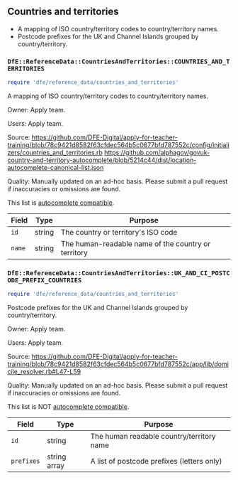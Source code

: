 ## Countries and territories

- A mapping of ISO country/territory codes to country/territory names.
- Postcode prefixes for the UK and Channel Islands grouped by country/territory.

### `DfE::ReferenceData::CountriesAndTerritories::COUNTRIES_AND_TERRITORIES`

```ruby
require 'dfe/reference_data/countries_and_territories'
```

A mapping of ISO country/territory codes to country/territory names.

Owner: Apply team.

Users: Apply team.

Source:
https://github.com/DFE-Digital/apply-for-teacher-training/blob/78c9421d8582f63cfdec564b5c0677bfd787552c/config/initializers/countries_and_territories.rb
https://github.com/alphagov/govuk-country-and-territory-autocomplete/blob/5214c44/dist/location-autocomplete-canonical-list.json

Quality: Manually updated on an ad-hoc basis. Please submit a pull request if inaccuracies or omissions are found.

This list is [autocomplete compatible](autocomplete_compatability.md).

| Field  |  Type  |                       Purpose                       |
| ------ | ------ | --------------------------------------------------- |
| `id`   | string | The country or territory's ISO code                 |
| `name` | string | The human-readable name of the country or territory |

### `DfE::ReferenceData::CountriesAndTerritories::UK_AND_CI_POSTCODE_PREFIX_COUNTRIES`

```ruby
require 'dfe/reference_data/countries_and_territories'
```

Postcode prefixes for the UK and Channel Islands grouped by country/territory.

Owner: Apply team.

Users: Apply team.

Source: https://github.com/DFE-Digital/apply-for-teacher-training/blob/78c9421d8582f63cfdec564b5c0677bfd787552c/app/lib/domicile_resolver.rb#L47-L59

Quality: Manually updated on an ad-hoc basis. Please submit a pull request if inaccuracies or omissions are found.

This list is NOT [autocomplete compatible](autocomplete_compatability.md).

|   Field    |     Type     |                  Purpose                   |
| ---------- | ------------ | ------------------------------------------ |
| `id`       | string       | The human readable country/territory name  |
| `prefixes` | string array | A list of postcode prefixes (letters only) |
